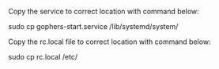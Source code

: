 Copy the service to correct location with command below: 

sudo cp gophers-start.service /lib/systemd/system/

Copy the rc.local file to correct location with command below:

sudo cp rc.local /etc/

